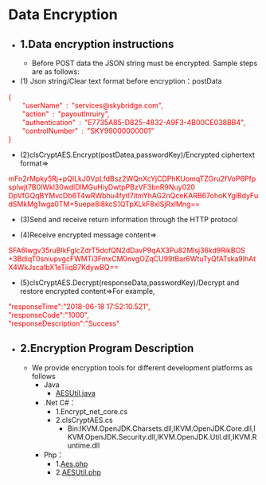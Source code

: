 # Data Encryption
- ## 1.Data encryption instructions ##
    - Before POST data the JSON string must be encrypted. Sample steps are as follows:
- (1) Json string/Clear text format before encryption：postData

<font color=red>
{<br>
  &ensp;&ensp;&ensp;&ensp;"userName"&ensp;:&ensp;"services@skybridge.com",<br>
  &ensp;&ensp;&ensp;&ensp;"action"&ensp;:&ensp;"payoutInruiry",<br>
  &ensp;&ensp;&ensp;&ensp;"authentication"&ensp;:&ensp;"E7735A85-D825-4832-A9F3-4B00CE038BB4",<br>
  &ensp;&ensp;&ensp;&ensp;"controlNumber"&ensp;:&ensp;"SKY99000000001"<br>
  }
</font>


- (2)clsCryptAES.Encrypt(postDatea,passwordKey)/Encrypted ciphertext format=>
<font color=red>
mFn2rMpky5Rj+pQILkJ0VpLfdBsz2WQnXcYjCDPhKUomqTZGru2fVoP6PfpspIwjt7B0lWkl30wdlDlMGuHiyDwtpPBzVF3bnR9Nuy020<br>
DpVfGQqBYMvcDb6T4wRWbhu4fytl7itmYhAG2nQceKARB67ohoKYgiBdyFudSMkMg1wga0TM+5uepe8i8kcS1QTpXLkF8xlSjRxlMng==
</font>

- (3)Send and receive return information through the HTTP protocol

- (4)Receive encrypted message content=>
<font color=red>
SFA6Iwgv35ruBIkFglcZdrT5dofQN2dDavP9qAX3Pu82Mlsj36kd9RikBOS<br>+3BdiqT0sniupvgcFWMTi3FmxCM0nvgOZqCU99tBar6WtuTyQfATska9IhAtX4WkJscaIbX1eTiiqB7KdywBQ==
</font>

- (5)clsCryptAES.Decrypt(responseData,passwordKey)/Decrypt and restore encrypted content=>For example,
<font color=red>
"responseTime":"2018-06-18 17:52:10.521",<br>
"responseCode":"1000",<br>
"responseDescription":"Success"
</font>

- ## 2.Encryption Program Description ##
  - We provide encryption tools for different development platforms as follows
    - Java
      - [AESUtil.java](./public/AESUtil.java.md)
    - .Net C#：
       - 1.Encrypt_net_core.cs
       - 2.clsCryptAES.cs
         - Bin:IKVM.OpenJDK.Charsets.dll,IKVM.OpenJDK.Core.dll,IKVM.OpenJDK.Security.dll,IKVM.OpenJDK.Util.dll,IKVM.Runtime.dll
    - Php：
        - 1.[Aes.php](./public/Aes.php.md)
        - 2.[AESUtil.php](./public/AESUtil.php.md)

